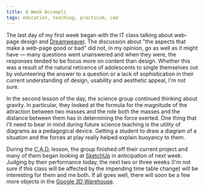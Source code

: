 ```yaml
---
title: A Week Accompli
tags: education, teaching, practicum, cad
---
```


The last day of my first week began with the IT class talking about
web-page design and <a
href="http://www.adobe.com/products/dreamweaver/">Dreamweaver</a>. The
discussion about "the aspects that make a web-page good or bad" did not,
in my opinion, go as well as it might have &mdash; many questions went
unanswered and when they were, the responses tended to be focus more on
content than design. Whether this was a result of the natural reticence
of adolescents to single themselves out by volunteering the answer to a
question or a lack of sophistication in their current understanding of
design, usability and aesthetic appeal, I'm not sure.

In the second lesson of the day, the science group continued thinking
about gravity. In particular, they looked at the formula for the
magnitude of the attraction between two masses and the role both the
masses and the distance between them has in determining the force
exerted. One thing that I'll need to bear in mind during future science
teaching is the utility of diagrams as a pedagogical device. Getting a
student to draw a diagram of a situation and the forces at play really
helped explain buoyancy to them.

During the <acronym title="Computer Aided Design">C.A.D.</acronym>
lesson, the group finished off their current project and many of them
began looking at <a href="http://sketchup.google.com/">SketchUp</a> in
anticipation of next week. Judging by their performance today, the next
two or three weeks (I'm not sure if this class will be affected by the
impending time table change) will be interesting for them and me both.
If all goes well, there will soon be a few more objects in the <a
href="http://sketchup.google.com/3dwarehouse/">Google 3D Warehouse</a>.
